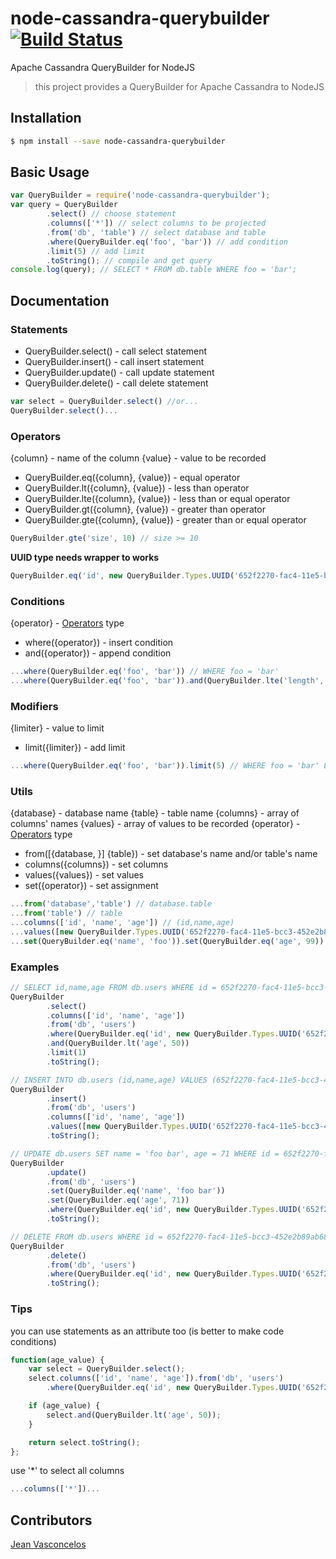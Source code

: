 # node-cassandra-querybuilder [![Build Status](https://travis-ci.org/jeanpsv/node-cassandra-querybuilder.svg?branch=master)](https://travis-ci.org/jeanpsv/node-cassandra-querybuilder)
Apache Cassandra QueryBuilder for NodeJS

> this project provides a QueryBuilder for Apache Cassandra to NodeJS

## Installation
```bash
$ npm install --save node-cassandra-querybuilder
```

## Basic Usage
```javascript
var QueryBuilder = require('node-cassandra-querybuilder');
var query = QueryBuilder
        .select() // choose statement
        .columns(['*']) // select columns to be projected
        .from('db', 'table') // select database and table
        .where(QueryBuilder.eq('foo', 'bar')) // add condition
        .limit(5) // add limit
        .toString(); // compile and get query
console.log(query); // SELECT * FROM db.table WHERE foo = 'bar';
```

## Documentation
### Statements
* QueryBuilder.select() - call select statement
* QueryBuilder.insert() - call insert statement
* QueryBuilder.update() - call update statement
* QueryBuilder.delete() - call delete statement
```javascript
var select = QueryBuilder.select() //or...
QueryBuilder.select()...
```

### Operators
{column} - name of the column
{value} - value to be recorded
* QueryBuilder.eq({column}, {value}) - equal operator
* QueryBuilder.lt({column}, {value}) - less than operator
* QueryBuilder.lte({column}, {value}) - less than or equal operator
* QueryBuilder.gt({column}, {value}) - greater than operator
* QueryBuilder.gte({column}, {value}) - greater than or equal operator
```javascript
QueryBuilder.gte('size', 10) // size >= 10
```
**UUID type needs wrapper to works**
```javascript
QueryBuilder.eq('id', new QueryBuilder.Types.UUID('652f2270-fac4-11e5-bcc3-452e2b89ab68')) // id = 652f2270-fac4-11e5-bcc3-452e2b89ab68
```

### Conditions
{operator} - [Operators](#operators) type
* where({operator}) - insert condition
* and({operator}) - append condition
```javascript
...where(QueryBuilder.eq('foo', 'bar')) // WHERE foo = 'bar'
...where(QueryBuilder.eq('foo', 'bar')).and(QueryBuilder.lte('length', 10)) // WHERE foo = 'bar' AND length <= 10
```

### Modifiers
{limiter} - value to limit
* limit({limiter}) - add limit
```javascript
...where(QueryBuilder.eq('foo', 'bar')).limit(5) // WHERE foo = 'bar' LIMIT 5
```

### Utils
{database} - database name
{table} - table name
{columns} - array of columns' names
{values} - array of values to be recorded
{operator} - [Operators](#operators) type
* from([{database, }] {table}) - set database's name and/or table's name
* columns({columns}) - set columns
* values({values}) - set values
* set({operator}) - set assignment
```javascript
...from('database','table') // database.table
...from('table') // table
...columns(['id', 'name', 'age']) // (id,name,age)
...values([new QueryBuilder.Types.UUID('652f2270-fac4-11e5-bcc3-452e2b89ab68'),'foo',99]) // (652f2270-fac4-11e5-bcc3-452e2b89ab68, 'foo', 99)
...set(QueryBuilder.eq('name', 'foo')).set(QueryBuilder.eq('age', 99)) // name = 'foo', age = 99
```

### Examples
```javascript
// SELECT id,name,age FROM db.users WHERE id = 652f2270-fac4-11e5-bcc3-452e2b89ab68 AND age < 50 LIMIT 1;
QueryBuilder
        .select()
        .columns(['id', 'name', 'age'])
        .from('db', 'users')
        .where(QueryBuilder.eq('id', new QueryBuilder.Types.UUID('652f2270-fac4-11e5-bcc3-452e2b89ab68')))
        .and(QueryBuilder.lt('age', 50))
        .limit(1)
        .toString();

// INSERT INTO db.users (id,name,age) VALUES (652f2270-fac4-11e5-bcc3-452e2b89ab68,'foo',70);
QueryBuilder
        .insert()
        .from('db', 'users')
        .columns(['id', 'name', 'age'])
        .values([new QueryBuilder.Types.UUID('652f2270-fac4-11e5-bcc3-452e2b89ab68'), 'foo', 70])
        .toString();

// UPDATE db.users SET name = 'foo bar', age = 71 WHERE id = 652f2270-fac4-11e5-bcc3-452e2b89ab68;
QueryBuilder
        .update()
        .from('db', 'users')
        .set(QueryBuilder.eq('name', 'foo bar'))
        .set(QueryBuilder.eq('age', 71))
        .where(QueryBuilder.eq('id', new QueryBuilder.Types.UUID('652f2270-fac4-11e5-bcc3-452e2b89ab68')))
        .toString();

// DELETE FROM db.users WHERE id = 652f2270-fac4-11e5-bcc3-452e2b89ab68;
QueryBuilder
        .delete()
        .from('db', 'users')
        .where(QueryBuilder.eq('id', new QueryBuilder.Types.UUID('652f2270-fac4-11e5-bcc3-452e2b89ab68')))
        .toString();
```

### Tips
you can use statements as an attribute too (is better to make code conditions)
```javascript
function(age_value) {
	var select = QueryBuilder.select();
	select.columns(['id', 'name', 'age']).from('db', 'users')
        .where(QueryBuilder.eq('id', new QueryBuilder.Types.UUID('652f2270-fac4-11e5-bcc3-452e2b89ab68')))

	if (age_value) {
		select.and(QueryBuilder.lt('age', 50));
	}

	return select.toString();
};
```

use '*' to select all columns
```javascript
...columns(['*'])...
```

## Contributors
[Jean Vasconcelos](https://github.com/jeanpsv)